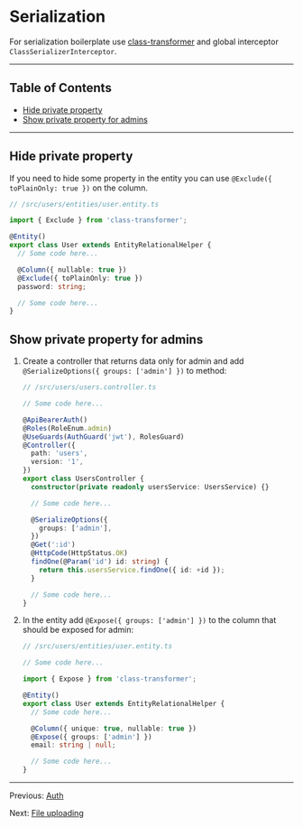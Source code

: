 # Serialization

For serialization boilerplate use [class-transformer](https://www.npmjs.com/package/class-transformer) and global
interceptor `ClassSerializerInterceptor`.

---

## Table of Contents <!-- omit in toc -->

- [Hide private property](#hide-private-property)
- [Show private property for admins](#show-private-property-for-admins)

---

## Hide private property

If you need to hide some property in the entity you can use `@Exclude({ toPlainOnly: true })` on the column.

```ts
// /src/users/entities/user.entity.ts

import { Exclude } from 'class-transformer';

@Entity()
export class User extends EntityRelationalHelper {
  // Some code here...

  @Column({ nullable: true })
  @Exclude({ toPlainOnly: true })
  password: string;

  // Some code here...
}
```

## Show private property for admins

1. Create a controller that returns data only for admin and add `@SerializeOptions({ groups: ['admin'] })` to method:

   ```ts
   // /src/users/users.controller.ts

   // Some code here...

   @ApiBearerAuth()
   @Roles(RoleEnum.admin)
   @UseGuards(AuthGuard('jwt'), RolesGuard)
   @Controller({
     path: 'users',
     version: '1',
   })
   export class UsersController {
     constructor(private readonly usersService: UsersService) {}

     // Some code here...

     @SerializeOptions({
       groups: ['admin'],
     })
     @Get(':id')
     @HttpCode(HttpStatus.OK)
     findOne(@Param('id') id: string) {
       return this.usersService.findOne({ id: +id });
     }

     // Some code here...
   }
   ```

1. In the entity add `@Expose({ groups: ['admin'] })` to the column that should be exposed for admin:

   ```ts
   // /src/users/entities/user.entity.ts

   // Some code here...

   import { Expose } from 'class-transformer';

   @Entity()
   export class User extends EntityRelationalHelper {
     // Some code here...

     @Column({ unique: true, nullable: true })
     @Expose({ groups: ['admin'] })
     email: string | null;

     // Some code here...
   }
   ```

---

Previous: [Auth](auth.md)

Next: [File uploading](file-uploading.md)

